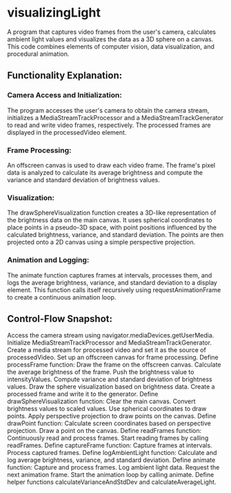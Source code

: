 # visualizingLight
A program that captures video frames from the user's camera, calculates ambient light values and visualizes the data as a 3D sphere on a canvas.
This code combines elements of computer vision, data visualization, and procedural animation.

## Functionality Explanation:

### Camera Access and Initialization:
The program accesses the user's camera to obtain the camera stream, initializes a MediaStreamTrackProcessor and a MediaStreamTrackGenerator to read and write video frames, respectively. The processed frames are displayed in the processedVideo element.

### Frame Processing:
An offscreen canvas is used to draw each video frame. The frame's pixel data is analyzed to calculate its average brightness and compute the variance and standard deviation of brightness values.

### Visualization:
The drawSphereVisualization function creates a 3D-like representation of the brightness data on the main canvas. It uses spherical coordinates to place points in a pseudo-3D space, with point positions influenced by the calculated brightness, variance, and standard deviation. The points are then projected onto a 2D canvas using a simple perspective projection.

### Animation and Logging:
The animate function captures frames at intervals, processes them, and logs the average brightness, variance, and standard deviation to a display element. This function calls itself recursively using requestAnimationFrame to create a continuous animation loop.


## Control-Flow Snapshot:

Access the camera stream using navigator.mediaDevices.getUserMedia.
Initialize MediaStreamTrackProcessor and MediaStreamTrackGenerator.
Create a media stream for processed video and set it as the source of processedVideo.
Set up an offscreen canvas for frame processing.
Define processFrame function:
Draw the frame on the offscreen canvas.
Calculate the average brightness of the frame.
Push the brightness value to intensityValues.
Compute variance and standard deviation of brightness values.
Draw the sphere visualization based on brightness data.
Create a processed frame and write it to the generator.
Define drawSphereVisualization function:
Clear the main canvas.
Convert brightness values to scaled values.
Use spherical coordinates to draw points.
Apply perspective projection to draw points on the canvas.
Define drawPoint function:
Calculate screen coordinates based on perspective projection.
Draw a point on the canvas.
Define readFrames function:
Continuously read and process frames.
Start reading frames by calling readFrames.
Define captureFrame function:
Capture frames at intervals.
Process captured frames.
Define logAmbientLight function:
Calculate and log average brightness, variance, and standard deviation.
Define animate function:
Capture and process frames.
Log ambient light data.
Request the next animation frame.
Start the animation loop by calling animate.
Define helper functions calculateVarianceAndStdDev and calculateAverageLight.

